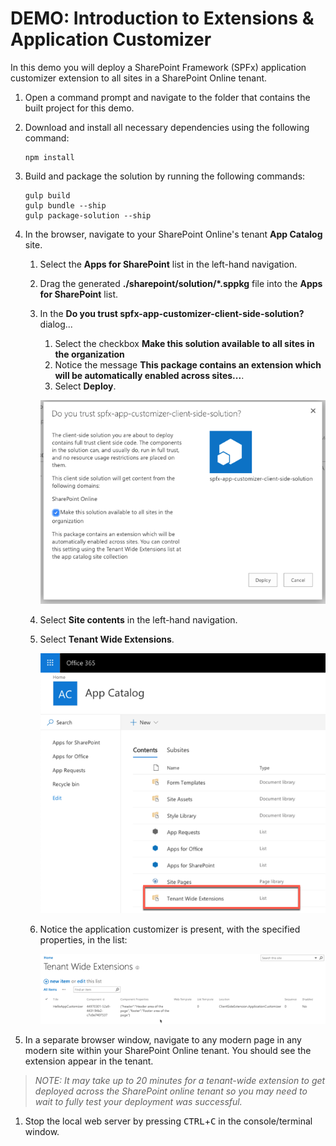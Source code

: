 # DEMO: Introduction to Extensions & Application Customizer

In this demo you will deploy a SharePoint Framework (SPFx) application customizer extension to all sites in a SharePoint Online tenant.

1. Open a command prompt and navigate to the folder that contains the built project for this demo.
1. Download and install all necessary dependencies using the following command:

    ```shell
    npm install
    ```

1. Build and package the solution by running the following commands:

    ```shell
    gulp build
    gulp bundle --ship
    gulp package-solution --ship
    ```

1. In the browser, navigate to your SharePoint Online's tenant **App Catalog** site.
    1. Select the **Apps for SharePoint** list in the left-hand navigation.
    1. Drag the generated **./sharepoint/solution/*.sppkg** file into the **Apps for SharePoint** list.
    1. In the **Do you trust spfx-app-customizer-client-side-solution?** dialog...
        1. Select the checkbox **Make this solution available to all sites in the organization**
        1. Notice the message **This package contains an extension which will be automatically enabled across sites...**.
        1. Select **Deploy**.

        ![Screenshot deploying the extension to the entire tenant](../../Images/appcust-tenantwidedeploy-01.png)

    1. Select **Site contents** in the left-hand navigation.
    1. Select **Tenant Wide Extensions**.

        ![Screenshot displaying the Tenant Wide Extensions list](../../Images/appcust-tenantwidedeploy-02.png)

    1. Notice the application customizer is present, with the specified properties, in the list:

        ![Screenshot displaying the Tenant Wide Extensions list](../../Images/appcust-tenantwidedeploy-03.png)

1. In a separate browser window, navigate to any modern page in any modern site within your SharePoint Online tenant. You should see the extension appear in the tenant.

> *NOTE: It may take up to 20 minutes for a tenant-wide extension to get deployed across the SharePoint online tenant so you may need to wait to fully test your deployment was successful.*

1. Stop the local web server by pressing <kbd>CTRL</kbd>+<kbd>C</kbd> in the console/terminal window.